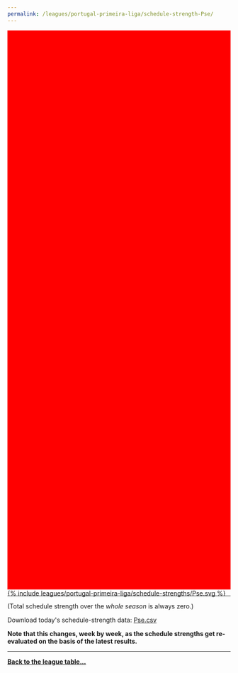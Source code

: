 ```yaml
---
permalink: /leagues/portugal-primeira-liga/schedule-strength-Pse/
---
```


<style>
.svg-wrap {
    background-color:red;
    height:0;
    padding-top:250%; /* 350px/550px */
    position: relative;
}

svg {
    background-color: white;
    height: 100%;
    display:block;
    width: 100%;
    position: absolute;
    top:0;
    left:0;
}
</style>


<div class="svg-wrap">
{% include leagues/portugal-primeira-liga/schedule-strengths/Pse.svg %}
</div>

-----

(Total schedule strength over the *whole season* is always zero.)


Download today's schedule-strength data: [Pse.csv](/assets/leagues/portugal-primeira-liga/2019/schedule-strengths/Pse.csv)

**Note that this changes, week by week, as the schedule strengths get re-evaluated on the
basis of the latest results.**

-----

[**Back to the league table...**](/leagues/portugal-primeira-liga)


